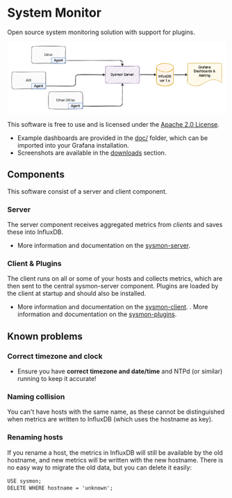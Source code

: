 # System Monitor

Open source system monitoring solution with support for plugins.

![Sysmon Icon](doc/sysmon.png)

This software is free to use and is licensed under the [Apache 2.0 License](LICENSE).

- Example dashboards are provided in the [doc/](doc) folder, which can be imported into your Grafana installation.
- Screenshots are available in the [downloads](https://bitbucket.org/mnellemann/sysmon/downloads/) section.


## Components

This software consist of a server and client component.

### Server

The server component receives aggregated metrics from *clients* and saves these into InfluxDB.

- More information and documentation on the [sysmon-server](server/README.md).

### Client & Plugins

The client runs on all or some of your hosts and collects metrics, which are then sent to the central sysmon-server component. Plugins are loaded by the client at startup and should also be installed.

- More information and documentation on the [sysmon-client](client/README.md).
. More information and documentation on the [sysmon-plugins](plugins/README.md).


## Known problems

### Correct timezone and clock

- Ensure you have **correct timezone and date/time** and NTPd (or similar) running to keep it accurate!

### Naming collision

You can't have hosts with the same name, as these cannot be distinguished when metrics are
written to InfluxDB (which uses the hostname as key).

### Renaming hosts

If you rename a host, the metrics in InfluxDB will still be available by the old hostname, and new metrics will be written with the new hostname. There is no easy way to migrate the old data, but you can delete it easily:

```text
USE sysmon;
DELETE WHERE hostname = 'unknown';
```
